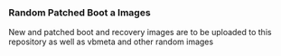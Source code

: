 ### Random Patched Boot a Images
New and patched boot and recovery images are to be uploaded to this repository as well as vbmeta and other random images
